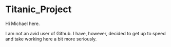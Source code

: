 # Titanic_Project

Hi Michael here.

I am not an avid user of Github. I have, however, decided to get up to speed and take working here a bit more seriously.
